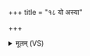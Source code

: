 +++
title = "१८ यो अस्या"

+++
<details><summary>मूलम् (VS)</summary>

यो अ॑स्या॒ ऊधो॒ न वे॒दाथो॑ अस्या॒ स्तना॑नु॒त।  
उ॒भये॑नै॒वास्मै॑ दुहे॒ दातुं॒ चेदश॑कद्व॒शाम् ॥
</details>